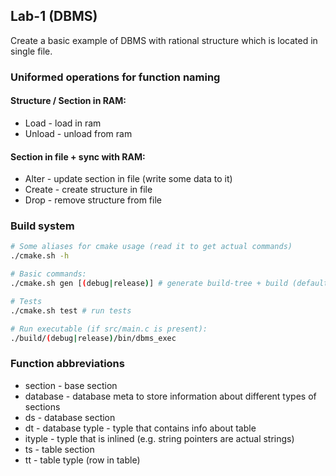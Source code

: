 ## Lab-1 (DBMS)

Create a basic example of DBMS with rational structure which is located in single file.

### Uniformed operations for function naming

#### Structure / Section in RAM:
* Load - load in ram
* Unload - unload from ram

#### Section in file + sync with RAM:
* Alter - update section in file (write some data to it)
* Create - create structure in file
* Drop - remove structure from file

### Build system
```sh
# Some aliases for cmake usage (read it to get actual commands)
./cmake.sh -h 

# Basic commands:
./cmake.sh gen [(debug|release)] # generate build-tree + build (default to debug)

# Tests
./cmake.sh test # run tests

# Run executable (if src/main.c is present):
./build/(debug|release)/bin/dbms_exec
```

### Function abbreviations
* section - base section
* database - database meta to store information about different types of sections
* ds - database section
* dt - database typle - typle that contains info about table
* ityple - typle that is inlined (e.g. string pointers are actual strings)
* ts - table section
* tt - table typle (row in table) 

